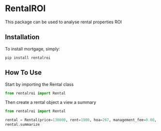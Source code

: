 RentalROI
====================

This package can be used to analyse rental properties ROI


Installation
--------------------

To install mortgage, simply:

```commandline
pip install rentalroi
```


How To Use
--------------------

Start by importing the Rental class 

```python
from rentalroi import Rental

```

Then create a rental object a view a summary

```python
from rentalroi import Rental

rental = Rental(price=130000, rent=1900, hoa=267, management_fee=0.00, tax_rate=0.0112, insurance_rate=0.004, loan_ratio=0.80, loan_term=15, loan_rate=0.06, additional_investment=20000).summarize
rental.summarize
```
